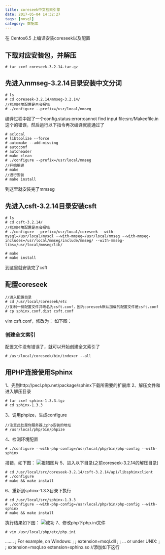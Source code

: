 ```yaml
---
title: coreseek中文检索引擎
date: 2017-05-04 14:32:27
tags: [nosql]
category: 数据库
---
```


在 Centos6.5 上编译安装coreseek以及配置
<!-- more -->

## 下载对应安装包，并解压
``` base
# tar zxvf coreseek-3.2.14.tar.gz
```

## 先进入mmseg-3.2.14目录安装中文分词
``` base
# ls
# cd coreseek-3.2.14/mmseg-3.2.14/
//检测环境配置是否会报错
# ./configure --prefix=/usr/local/mmseg
```

编译过程中报了一个config.status:error:cannot find input file:src/Makeefile.in这个的错误，然后运行以下指令再次编译就能通过了

``` base
# aclocal
# libtoolize --force
# automake --add-missing
# autoconf
# autoheader
# make clean
# ./configure --prefix=/usr/local/mmseg
//开始编译
# make
//进行安装
# make install
```
到这里就安装完了mmseg

## 先进入csft-3.2.14目录安装csft
``` base
# ls
# cd csft-3.2.14/
//检测环境配置是否会报错
# ./configure --prefix=/usr/local/coreseek --with-mysql=/usr/local/mysql --with-mmseg=/usr/local/mmseg --with-mmseg-includes=/usr/local/mmseg/include/mmseg/ --with-mmseg-libs=/usr/local/mmseg/lib/

# make
# make install
```
到这里就安装完了csft

## 配置coreseek
``` base
//进入配置目录
# cd /usr/local/coreseek/etc
//复制一份配置文件并改名为csft.conf，因为coreseek默认加载的配置文件是csft.conf
# cp sphinx.conf.dist csft.conf
```
vim csft.conf，修改为：
如下图：


### 创建全文索引
配置文件没有错误了，就可以开始创建全文索引了

``` base
# /usr/local/coreseek/bin/indexer --all
```

## 用PHP连接使用Sphinx
1、先到http://pecl.php.net/package/sphinx下载所需要的扩展库
2、解压文件和进入解压目录

``` linux
# tar zxvf sphinx-1.3.3.tgz
# cd sphinx-1.3.3
```

3、调用phpize，生成configure

``` linux
//注意此处是你服务器上php安装的地址
# /usr/local/php/bin/phpize
```

4、检测环境配置

``` linux
# ./configure --with-php-config=/usr/local/php/bin/php-config --with-sphinx
```
报错，如下图：
![报错图片](http://olixffhc0.bkt.clouddn.com/shhinx.jpg)
5、进入以下目录(之前coreseek-3.2.14的解压目录)

``` linux
# cd /usr/local/src/coreseek-3.2.14/csft-3.2.14/api/libsphinxclient
# ./configure
# make && make install
```

6、重新到sphinx-1.3.3目录下执行

``` linux
# cd /usr/local/src/sphinx-1.3.3
# ./configure --with-php-config=/usr/local/php/bin/php-config --with-sphinx
# make && make install
```
执行结果如下图：
![成功](http://olixffhc0.bkt.clouddn.com/shhinx1.jpg)
7、修改php下php.ini文件

``` linux
# vim /usr/local/php/etc/php.ini
```
.......
; For example, on Windows:
;
;   extension=msql.dll
;
; ... or under UNIX:
;
;   extension=msql.so
extension=sphinx.so 	//添加如下这行